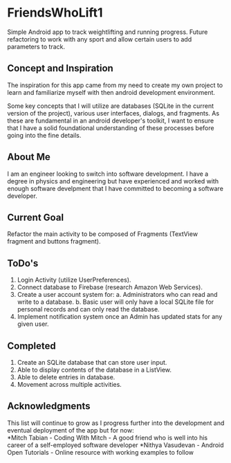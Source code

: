 # FriendsWhoLift1
Simple Android app to track weightlifting and running progress. Future refactoring to work with any sport and allow certain users to add  parameters to track.

## Concept and Inspiration
The inspiration for this app came from my need to create my own project to learn and familiarize myself with then android development environment.

Some key concepts that I will utilize are databases (SQLite in the current version of the project), various user interfaces, dialogs, and fragments. As these are fundamental in an android developer's toolkit, I want to ensure that I have a solid foundational understanding of these processes before going into the fine details.

## About Me
I am an engineer looking to switch into software development. I have a degree in physics and engineering but have experienced and worked with enough software develpment that I have committed to becoming a software developer.

## Current Goal
Refactor the main activity to be composed of Fragments (TextView fragment and buttons fragment).

## ToDo's
1. Login Activity (utilize UserPreferences).
2. Connect database to Firebase (research Amazon Web Services).
3. Create a user account system for:
  a. Administrators who can read and write to a database.
  b. Basic user will only have a local SQLite file for personal records and can only read the database.
4. Implement notification system once an Admin has updated stats for any given user.

## Completed
1. Create an SQLite database that can store user input.
2. Able to display contents of the database in a ListView.
3. Able to delete entries in database.
4. Movement across multiple activities.

## Acknowledgments
This list will continue to grow as I progress further into the development and eventual deployment of the app but for now:  
*Mitch Tabian - Coding With Mitch - A good friend who is well into his career of a self-employed software developer
*Nithya Vasudevan - Android Open Tutorials - Online resource with working examples to follow
